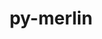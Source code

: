 ---
title: "py-merlin"
layout: cache
categories: [package, develop]
meta: {"versions": ["1.7.5"], "compilers": ["gcc@=7.5.0"], "oss": ["ubuntu18.04"], "platforms": ["linux"], "targets": ["x86_64", "x86_64_v3"], "stacks": ["radiuss", "root"], "num_specs": 60, "num_specs_by_stack": {"radiuss": 60, "root": 60}}
spec_details: [{"hash": "bpqmlautorw6w3ykerlpvo5vwgivmcel", "compiler": "gcc@=7.5.0", "versions": ["1.7.5"], "os": "ubuntu18.04", "platform": "linux", "target": "x86_64", "variants": [], "stacks": ["radiuss", "root"], "size": "-", "tarball": "https://binaries.spack.io/develop/build_cache/linux-ubuntu18.04-x86_64/gcc-7.5.0/py-merlin-1.7.5/linux-ubuntu18.04-x86_64-gcc-7.5.0-py-merlin-1.7.5-bpqmlautorw6w3ykerlpvo5vwgivmcel.spack"}, {"hash": "2dh3m7ya7kp2gvprfz7nhjgwlpmzactf", "compiler": "gcc@=7.5.0", "versions": ["1.7.5"], "os": "ubuntu18.04", "platform": "linux", "target": "x86_64", "variants": [], "stacks": ["radiuss", "root"], "size": "-", "tarball": "https://binaries.spack.io/develop/build_cache/linux-ubuntu18.04-x86_64/gcc-7.5.0/py-merlin-1.7.5/linux-ubuntu18.04-x86_64-gcc-7.5.0-py-merlin-1.7.5-2dh3m7ya7kp2gvprfz7nhjgwlpmzactf.spack"}, {"hash": "5jj6cyt3luwe5fqogi7rbixhmhljm4ic", "compiler": "gcc@=7.5.0", "versions": ["1.7.5"], "os": "ubuntu18.04", "platform": "linux", "target": "x86_64", "variants": [], "stacks": ["radiuss", "root"], "size": "-", "tarball": "https://binaries.spack.io/develop/build_cache/linux-ubuntu18.04-x86_64/gcc-7.5.0/py-merlin-1.7.5/linux-ubuntu18.04-x86_64-gcc-7.5.0-py-merlin-1.7.5-5jj6cyt3luwe5fqogi7rbixhmhljm4ic.spack"}, {"hash": "2pcx6a4dht23eyd3bvoswrrexcxfnygn", "compiler": "gcc@=7.5.0", "versions": ["1.7.5"], "os": "ubuntu18.04", "platform": "linux", "target": "x86_64", "variants": ["build_system=python_pip"], "stacks": ["radiuss", "root"], "size": "-", "tarball": "https://binaries.spack.io/develop/build_cache/linux-ubuntu18.04-x86_64/gcc-7.5.0/py-merlin-1.7.5/linux-ubuntu18.04-x86_64-gcc-7.5.0-py-merlin-1.7.5-2pcx6a4dht23eyd3bvoswrrexcxfnygn.spack"}, {"hash": "5g4l6elksu2ujtqh6dsqjdmaxdhtz7dw", "compiler": "gcc@=7.5.0", "versions": ["1.7.5"], "os": "ubuntu18.04", "platform": "linux", "target": "x86_64", "variants": [], "stacks": ["radiuss", "root"], "size": "-", "tarball": "https://binaries.spack.io/develop/build_cache/linux-ubuntu18.04-x86_64/gcc-7.5.0/py-merlin-1.7.5/linux-ubuntu18.04-x86_64-gcc-7.5.0-py-merlin-1.7.5-5g4l6elksu2ujtqh6dsqjdmaxdhtz7dw.spack"}, {"hash": "4qrgfmrtxqn3imauoy6p4p2djlaujcc5", "compiler": "gcc@=7.5.0", "versions": ["1.7.5"], "os": "ubuntu18.04", "platform": "linux", "target": "x86_64", "variants": [], "stacks": ["radiuss", "root"], "size": "-", "tarball": "https://binaries.spack.io/develop/build_cache/linux-ubuntu18.04-x86_64/gcc-7.5.0/py-merlin-1.7.5/linux-ubuntu18.04-x86_64-gcc-7.5.0-py-merlin-1.7.5-4qrgfmrtxqn3imauoy6p4p2djlaujcc5.spack"}, {"hash": "2hjnipwrokd7hbde2dx3sjj4xekc6plu", "compiler": "gcc@=7.5.0", "versions": ["1.7.5"], "os": "ubuntu18.04", "platform": "linux", "target": "x86_64", "variants": ["build_system=python_pip"], "stacks": ["radiuss", "root"], "size": "-", "tarball": "https://binaries.spack.io/develop/build_cache/linux-ubuntu18.04-x86_64/gcc-7.5.0/py-merlin-1.7.5/linux-ubuntu18.04-x86_64-gcc-7.5.0-py-merlin-1.7.5-2hjnipwrokd7hbde2dx3sjj4xekc6plu.spack"}, {"hash": "c54jhnb5r52y7ruhwn4cku32i7sd6vuh", "compiler": "gcc@=7.5.0", "versions": ["1.7.5"], "os": "ubuntu18.04", "platform": "linux", "target": "x86_64", "variants": [], "stacks": ["radiuss", "root"], "size": "-", "tarball": "https://binaries.spack.io/develop/build_cache/linux-ubuntu18.04-x86_64/gcc-7.5.0/py-merlin-1.7.5/linux-ubuntu18.04-x86_64-gcc-7.5.0-py-merlin-1.7.5-c54jhnb5r52y7ruhwn4cku32i7sd6vuh.spack"}, {"hash": "cbxc5fghxcde47nq443yny54eub3s737", "compiler": "gcc@=7.5.0", "versions": ["1.7.5"], "os": "ubuntu18.04", "platform": "linux", "target": "x86_64", "variants": [], "stacks": ["radiuss", "root"], "size": "-", "tarball": "https://binaries.spack.io/develop/build_cache/linux-ubuntu18.04-x86_64/gcc-7.5.0/py-merlin-1.7.5/linux-ubuntu18.04-x86_64-gcc-7.5.0-py-merlin-1.7.5-cbxc5fghxcde47nq443yny54eub3s737.spack"}, {"hash": "xrdlbqxocrhvl54u3cxoqoxrbj5kzmzq", "compiler": "gcc@=7.5.0", "versions": ["1.7.5"], "os": "ubuntu18.04", "platform": "linux", "target": "x86_64", "variants": [], "stacks": ["radiuss", "root"], "size": "-", "tarball": "https://binaries.spack.io/develop/build_cache/linux-ubuntu18.04-x86_64/gcc-7.5.0/py-merlin-1.7.5/linux-ubuntu18.04-x86_64-gcc-7.5.0-py-merlin-1.7.5-xrdlbqxocrhvl54u3cxoqoxrbj5kzmzq.spack"}, {"hash": "7yw7pwmbzxw5eq5gh6oo5xsi2ex3gyxa", "compiler": "gcc@=7.5.0", "versions": ["1.7.5"], "os": "ubuntu18.04", "platform": "linux", "target": "x86_64", "variants": [], "stacks": ["radiuss", "root"], "size": "-", "tarball": "https://binaries.spack.io/develop/build_cache/linux-ubuntu18.04-x86_64/gcc-7.5.0/py-merlin-1.7.5/linux-ubuntu18.04-x86_64-gcc-7.5.0-py-merlin-1.7.5-7yw7pwmbzxw5eq5gh6oo5xsi2ex3gyxa.spack"}, {"hash": "qtwl6t42izxhfeildowqhmpwr254l6pa", "compiler": "gcc@=7.5.0", "versions": ["1.7.5"], "os": "ubuntu18.04", "platform": "linux", "target": "x86_64", "variants": [], "stacks": ["radiuss", "root"], "size": "-", "tarball": "https://binaries.spack.io/develop/build_cache/linux-ubuntu18.04-x86_64/gcc-7.5.0/py-merlin-1.7.5/linux-ubuntu18.04-x86_64-gcc-7.5.0-py-merlin-1.7.5-qtwl6t42izxhfeildowqhmpwr254l6pa.spack"}, {"hash": "fysnhjuadkcwf43q5bho4hoj3x276uhc", "compiler": "gcc@=7.5.0", "versions": ["1.7.5"], "os": "ubuntu18.04", "platform": "linux", "target": "x86_64", "variants": [], "stacks": ["radiuss", "root"], "size": "-", "tarball": "https://binaries.spack.io/develop/build_cache/linux-ubuntu18.04-x86_64/gcc-7.5.0/py-merlin-1.7.5/linux-ubuntu18.04-x86_64-gcc-7.5.0-py-merlin-1.7.5-fysnhjuadkcwf43q5bho4hoj3x276uhc.spack"}, {"hash": "p7jhnyd6rlyvq2sfztvotqm7syybnooe", "compiler": "gcc@=7.5.0", "versions": ["1.7.5"], "os": "ubuntu18.04", "platform": "linux", "target": "x86_64", "variants": [], "stacks": ["radiuss", "root"], "size": "-", "tarball": "https://binaries.spack.io/develop/build_cache/linux-ubuntu18.04-x86_64/gcc-7.5.0/py-merlin-1.7.5/linux-ubuntu18.04-x86_64-gcc-7.5.0-py-merlin-1.7.5-p7jhnyd6rlyvq2sfztvotqm7syybnooe.spack"}, {"hash": "ah5cnck6qk5nv2nfqa3dlwau4bmuhec6", "compiler": "gcc@=7.5.0", "versions": ["1.7.5"], "os": "ubuntu18.04", "platform": "linux", "target": "x86_64", "variants": [], "stacks": ["radiuss", "root"], "size": "-", "tarball": "https://binaries.spack.io/develop/build_cache/linux-ubuntu18.04-x86_64/gcc-7.5.0/py-merlin-1.7.5/linux-ubuntu18.04-x86_64-gcc-7.5.0-py-merlin-1.7.5-ah5cnck6qk5nv2nfqa3dlwau4bmuhec6.spack"}, {"hash": "jej7tv3d5z4uwe23qmk6vtrevuovllvf", "compiler": "gcc@=7.5.0", "versions": ["1.7.5"], "os": "ubuntu18.04", "platform": "linux", "target": "x86_64", "variants": [], "stacks": ["radiuss", "root"], "size": "-", "tarball": "https://binaries.spack.io/develop/build_cache/linux-ubuntu18.04-x86_64/gcc-7.5.0/py-merlin-1.7.5/linux-ubuntu18.04-x86_64-gcc-7.5.0-py-merlin-1.7.5-jej7tv3d5z4uwe23qmk6vtrevuovllvf.spack"}, {"hash": "irs4v4hmgfcybxhhl6x3cqdufxtnx562", "compiler": "gcc@=7.5.0", "versions": ["1.7.5"], "os": "ubuntu18.04", "platform": "linux", "target": "x86_64", "variants": ["build_system=python_pip"], "stacks": ["radiuss", "root"], "size": "-", "tarball": "https://binaries.spack.io/develop/build_cache/linux-ubuntu18.04-x86_64/gcc-7.5.0/py-merlin-1.7.5/linux-ubuntu18.04-x86_64-gcc-7.5.0-py-merlin-1.7.5-irs4v4hmgfcybxhhl6x3cqdufxtnx562.spack"}, {"hash": "tzmmnc45jkedhpdmmcq7sr2eqv5npdiu", "compiler": "gcc@=7.5.0", "versions": ["1.7.5"], "os": "ubuntu18.04", "platform": "linux", "target": "x86_64", "variants": [], "stacks": ["radiuss", "root"], "size": "-", "tarball": "https://binaries.spack.io/develop/build_cache/linux-ubuntu18.04-x86_64/gcc-7.5.0/py-merlin-1.7.5/linux-ubuntu18.04-x86_64-gcc-7.5.0-py-merlin-1.7.5-tzmmnc45jkedhpdmmcq7sr2eqv5npdiu.spack"}, {"hash": "hosugolwksq6mzfphj6pcz4yq6pue7ot", "compiler": "gcc@=7.5.0", "versions": ["1.7.5"], "os": "ubuntu18.04", "platform": "linux", "target": "x86_64", "variants": [], "stacks": ["radiuss", "root"], "size": "-", "tarball": "https://binaries.spack.io/develop/build_cache/linux-ubuntu18.04-x86_64/gcc-7.5.0/py-merlin-1.7.5/linux-ubuntu18.04-x86_64-gcc-7.5.0-py-merlin-1.7.5-hosugolwksq6mzfphj6pcz4yq6pue7ot.spack"}, {"hash": "tlhl2mivusyrk6vcy3blypdrp6w7dbzw", "compiler": "gcc@=7.5.0", "versions": ["1.7.5"], "os": "ubuntu18.04", "platform": "linux", "target": "x86_64", "variants": [], "stacks": ["radiuss", "root"], "size": "-", "tarball": "https://binaries.spack.io/develop/build_cache/linux-ubuntu18.04-x86_64/gcc-7.5.0/py-merlin-1.7.5/linux-ubuntu18.04-x86_64-gcc-7.5.0-py-merlin-1.7.5-tlhl2mivusyrk6vcy3blypdrp6w7dbzw.spack"}, {"hash": "bwwsufi5smakgmf3dooxuclqwzgw3eaq", "compiler": "gcc@=7.5.0", "versions": ["1.7.5"], "os": "ubuntu18.04", "platform": "linux", "target": "x86_64", "variants": [], "stacks": ["radiuss", "root"], "size": "-", "tarball": "https://binaries.spack.io/develop/build_cache/linux-ubuntu18.04-x86_64/gcc-7.5.0/py-merlin-1.7.5/linux-ubuntu18.04-x86_64-gcc-7.5.0-py-merlin-1.7.5-bwwsufi5smakgmf3dooxuclqwzgw3eaq.spack"}, {"hash": "e37nbff2x6mo5wkfjp4ppkwduwzxlerl", "compiler": "gcc@=7.5.0", "versions": ["1.7.5"], "os": "ubuntu18.04", "platform": "linux", "target": "x86_64", "variants": [], "stacks": ["radiuss", "root"], "size": "-", "tarball": "https://binaries.spack.io/develop/build_cache/linux-ubuntu18.04-x86_64/gcc-7.5.0/py-merlin-1.7.5/linux-ubuntu18.04-x86_64-gcc-7.5.0-py-merlin-1.7.5-e37nbff2x6mo5wkfjp4ppkwduwzxlerl.spack"}, {"hash": "ep2q66wvbawlbcyktvujx5rerc3le7lw", "compiler": "gcc@=7.5.0", "versions": ["1.7.5"], "os": "ubuntu18.04", "platform": "linux", "target": "x86_64", "variants": [], "stacks": ["radiuss", "root"], "size": "-", "tarball": "https://binaries.spack.io/develop/build_cache/linux-ubuntu18.04-x86_64/gcc-7.5.0/py-merlin-1.7.5/linux-ubuntu18.04-x86_64-gcc-7.5.0-py-merlin-1.7.5-ep2q66wvbawlbcyktvujx5rerc3le7lw.spack"}, {"hash": "wttglcpiq4x6yaywjzfwha7xvmw4wymm", "compiler": "gcc@=7.5.0", "versions": ["1.7.5"], "os": "ubuntu18.04", "platform": "linux", "target": "x86_64", "variants": [], "stacks": ["radiuss", "root"], "size": "-", "tarball": "https://binaries.spack.io/develop/build_cache/linux-ubuntu18.04-x86_64/gcc-7.5.0/py-merlin-1.7.5/linux-ubuntu18.04-x86_64-gcc-7.5.0-py-merlin-1.7.5-wttglcpiq4x6yaywjzfwha7xvmw4wymm.spack"}, {"hash": "7emunv2w7paoc6velepxpwuomvy5kdzm", "compiler": "gcc@=7.5.0", "versions": ["1.7.5"], "os": "ubuntu18.04", "platform": "linux", "target": "x86_64", "variants": [], "stacks": ["radiuss", "root"], "size": "-", "tarball": "https://binaries.spack.io/develop/build_cache/linux-ubuntu18.04-x86_64/gcc-7.5.0/py-merlin-1.7.5/linux-ubuntu18.04-x86_64-gcc-7.5.0-py-merlin-1.7.5-7emunv2w7paoc6velepxpwuomvy5kdzm.spack"}, {"hash": "rk2cjvojqmpbp3gqssinegts2ee2rrzr", "compiler": "gcc@=7.5.0", "versions": ["1.7.5"], "os": "ubuntu18.04", "platform": "linux", "target": "x86_64", "variants": [], "stacks": ["radiuss", "root"], "size": "-", "tarball": "https://binaries.spack.io/develop/build_cache/linux-ubuntu18.04-x86_64/gcc-7.5.0/py-merlin-1.7.5/linux-ubuntu18.04-x86_64-gcc-7.5.0-py-merlin-1.7.5-rk2cjvojqmpbp3gqssinegts2ee2rrzr.spack"}, {"hash": "l2lhvj5clcmnz2qiq4dt5nv5sm2otab6", "compiler": "gcc@=7.5.0", "versions": ["1.7.5"], "os": "ubuntu18.04", "platform": "linux", "target": "x86_64", "variants": [], "stacks": ["radiuss", "root"], "size": "-", "tarball": "https://binaries.spack.io/develop/build_cache/linux-ubuntu18.04-x86_64/gcc-7.5.0/py-merlin-1.7.5/linux-ubuntu18.04-x86_64-gcc-7.5.0-py-merlin-1.7.5-l2lhvj5clcmnz2qiq4dt5nv5sm2otab6.spack"}, {"hash": "scvm7ozaep5qcojkznqy4joixe63b7l3", "compiler": "gcc@=7.5.0", "versions": ["1.7.5"], "os": "ubuntu18.04", "platform": "linux", "target": "x86_64", "variants": [], "stacks": ["radiuss", "root"], "size": "-", "tarball": "https://binaries.spack.io/develop/build_cache/linux-ubuntu18.04-x86_64/gcc-7.5.0/py-merlin-1.7.5/linux-ubuntu18.04-x86_64-gcc-7.5.0-py-merlin-1.7.5-scvm7ozaep5qcojkznqy4joixe63b7l3.spack"}, {"hash": "jfcav36r7cvkox44sw2vcqjtkwgy3o7v", "compiler": "gcc@=7.5.0", "versions": ["1.7.5"], "os": "ubuntu18.04", "platform": "linux", "target": "x86_64", "variants": ["build_system=python_pip"], "stacks": ["radiuss", "root"], "size": "-", "tarball": "https://binaries.spack.io/develop/build_cache/linux-ubuntu18.04-x86_64/gcc-7.5.0/py-merlin-1.7.5/linux-ubuntu18.04-x86_64-gcc-7.5.0-py-merlin-1.7.5-jfcav36r7cvkox44sw2vcqjtkwgy3o7v.spack"}, {"hash": "udoqannlowrr5cwnph4zwjyf6qjafc3p", "compiler": "gcc@=7.5.0", "versions": ["1.7.5"], "os": "ubuntu18.04", "platform": "linux", "target": "x86_64", "variants": [], "stacks": ["radiuss", "root"], "size": "-", "tarball": "https://binaries.spack.io/develop/build_cache/linux-ubuntu18.04-x86_64/gcc-7.5.0/py-merlin-1.7.5/linux-ubuntu18.04-x86_64-gcc-7.5.0-py-merlin-1.7.5-udoqannlowrr5cwnph4zwjyf6qjafc3p.spack"}, {"hash": "jiwc4m5jw3qmz4bh6fvv3mcf5ql4uvye", "compiler": "gcc@=7.5.0", "versions": ["1.7.5"], "os": "ubuntu18.04", "platform": "linux", "target": "x86_64", "variants": ["build_system=python_pip"], "stacks": ["radiuss", "root"], "size": "-", "tarball": "https://binaries.spack.io/develop/build_cache/linux-ubuntu18.04-x86_64/gcc-7.5.0/py-merlin-1.7.5/linux-ubuntu18.04-x86_64-gcc-7.5.0-py-merlin-1.7.5-jiwc4m5jw3qmz4bh6fvv3mcf5ql4uvye.spack"}, {"hash": "thyvlytiwju57w5lapmcgkwcprxq5oic", "compiler": "gcc@=7.5.0", "versions": ["1.7.5"], "os": "ubuntu18.04", "platform": "linux", "target": "x86_64", "variants": ["build_system=python_pip"], "stacks": ["radiuss", "root"], "size": "-", "tarball": "https://binaries.spack.io/develop/build_cache/linux-ubuntu18.04-x86_64/gcc-7.5.0/py-merlin-1.7.5/linux-ubuntu18.04-x86_64-gcc-7.5.0-py-merlin-1.7.5-thyvlytiwju57w5lapmcgkwcprxq5oic.spack"}, {"hash": "o23pv2rhp4giahjqnplxv6ngycwncoxl", "compiler": "gcc@=7.5.0", "versions": ["1.7.5"], "os": "ubuntu18.04", "platform": "linux", "target": "x86_64", "variants": ["build_system=python_pip"], "stacks": ["radiuss", "root"], "size": "-", "tarball": "https://binaries.spack.io/develop/build_cache/linux-ubuntu18.04-x86_64/gcc-7.5.0/py-merlin-1.7.5/linux-ubuntu18.04-x86_64-gcc-7.5.0-py-merlin-1.7.5-o23pv2rhp4giahjqnplxv6ngycwncoxl.spack"}, {"hash": "jnjjyoszafv4wbnwyyt62qjwgj6r7obn", "compiler": "gcc@=7.5.0", "versions": ["1.7.5"], "os": "ubuntu18.04", "platform": "linux", "target": "x86_64", "variants": [], "stacks": ["radiuss", "root"], "size": "-", "tarball": "https://binaries.spack.io/develop/build_cache/linux-ubuntu18.04-x86_64/gcc-7.5.0/py-merlin-1.7.5/linux-ubuntu18.04-x86_64-gcc-7.5.0-py-merlin-1.7.5-jnjjyoszafv4wbnwyyt62qjwgj6r7obn.spack"}, {"hash": "ux6kx2aguhotyfymu52bfsnmarfkc6xz", "compiler": "gcc@=7.5.0", "versions": ["1.7.5"], "os": "ubuntu18.04", "platform": "linux", "target": "x86_64", "variants": [], "stacks": ["radiuss", "root"], "size": "-", "tarball": "https://binaries.spack.io/develop/build_cache/linux-ubuntu18.04-x86_64/gcc-7.5.0/py-merlin-1.7.5/linux-ubuntu18.04-x86_64-gcc-7.5.0-py-merlin-1.7.5-ux6kx2aguhotyfymu52bfsnmarfkc6xz.spack"}, {"hash": "oitn4e53otmpqlh7b5kbz42kg37gfbjl", "compiler": "gcc@=7.5.0", "versions": ["1.7.5"], "os": "ubuntu18.04", "platform": "linux", "target": "x86_64", "variants": [], "stacks": ["radiuss", "root"], "size": "-", "tarball": "https://binaries.spack.io/develop/build_cache/linux-ubuntu18.04-x86_64/gcc-7.5.0/py-merlin-1.7.5/linux-ubuntu18.04-x86_64-gcc-7.5.0-py-merlin-1.7.5-oitn4e53otmpqlh7b5kbz42kg37gfbjl.spack"}, {"hash": "jd2jyz2ibnguistsf5ooldwzcuyt33ww", "compiler": "gcc@=7.5.0", "versions": ["1.7.5"], "os": "ubuntu18.04", "platform": "linux", "target": "x86_64", "variants": [], "stacks": ["radiuss", "root"], "size": "-", "tarball": "https://binaries.spack.io/develop/build_cache/linux-ubuntu18.04-x86_64/gcc-7.5.0/py-merlin-1.7.5/linux-ubuntu18.04-x86_64-gcc-7.5.0-py-merlin-1.7.5-jd2jyz2ibnguistsf5ooldwzcuyt33ww.spack"}, {"hash": "nx4dpikhu6oacjq7sqhaasuwnx5ju75i", "compiler": "gcc@=7.5.0", "versions": ["1.7.5"], "os": "ubuntu18.04", "platform": "linux", "target": "x86_64", "variants": [], "stacks": ["radiuss", "root"], "size": "-", "tarball": "https://binaries.spack.io/develop/build_cache/linux-ubuntu18.04-x86_64/gcc-7.5.0/py-merlin-1.7.5/linux-ubuntu18.04-x86_64-gcc-7.5.0-py-merlin-1.7.5-nx4dpikhu6oacjq7sqhaasuwnx5ju75i.spack"}, {"hash": "za4oisxszdd3l3izl4h3dvtmodfgkcao", "compiler": "gcc@=7.5.0", "versions": ["1.7.5"], "os": "ubuntu18.04", "platform": "linux", "target": "x86_64", "variants": [], "stacks": ["radiuss", "root"], "size": "-", "tarball": "https://binaries.spack.io/develop/build_cache/linux-ubuntu18.04-x86_64/gcc-7.5.0/py-merlin-1.7.5/linux-ubuntu18.04-x86_64-gcc-7.5.0-py-merlin-1.7.5-za4oisxszdd3l3izl4h3dvtmodfgkcao.spack"}, {"hash": "m7mu5k6i7e2aelz324w7g35h6kd3arfr", "compiler": "gcc@=7.5.0", "versions": ["1.7.5"], "os": "ubuntu18.04", "platform": "linux", "target": "x86_64", "variants": [], "stacks": ["radiuss", "root"], "size": "-", "tarball": "https://binaries.spack.io/develop/build_cache/linux-ubuntu18.04-x86_64/gcc-7.5.0/py-merlin-1.7.5/linux-ubuntu18.04-x86_64-gcc-7.5.0-py-merlin-1.7.5-m7mu5k6i7e2aelz324w7g35h6kd3arfr.spack"}, {"hash": "p4aucekjwe7uo5lpo7trf3guye2owmtb", "compiler": "gcc@=7.5.0", "versions": ["1.7.5"], "os": "ubuntu18.04", "platform": "linux", "target": "x86_64", "variants": [], "stacks": ["radiuss", "root"], "size": "-", "tarball": "https://binaries.spack.io/develop/build_cache/linux-ubuntu18.04-x86_64/gcc-7.5.0/py-merlin-1.7.5/linux-ubuntu18.04-x86_64-gcc-7.5.0-py-merlin-1.7.5-p4aucekjwe7uo5lpo7trf3guye2owmtb.spack"}, {"hash": "oszpctdoiblyxn34lyfdiwyegxp2gzq7", "compiler": "gcc@=7.5.0", "versions": ["1.7.5"], "os": "ubuntu18.04", "platform": "linux", "target": "x86_64", "variants": [], "stacks": ["radiuss", "root"], "size": "-", "tarball": "https://binaries.spack.io/develop/build_cache/linux-ubuntu18.04-x86_64/gcc-7.5.0/py-merlin-1.7.5/linux-ubuntu18.04-x86_64-gcc-7.5.0-py-merlin-1.7.5-oszpctdoiblyxn34lyfdiwyegxp2gzq7.spack"}, {"hash": "zcm5mu7hzdqgurwhzam7ap6lm6dnvlpk", "compiler": "gcc@=7.5.0", "versions": ["1.7.5"], "os": "ubuntu18.04", "platform": "linux", "target": "x86_64", "variants": [], "stacks": ["radiuss", "root"], "size": "-", "tarball": "https://binaries.spack.io/develop/build_cache/linux-ubuntu18.04-x86_64/gcc-7.5.0/py-merlin-1.7.5/linux-ubuntu18.04-x86_64-gcc-7.5.0-py-merlin-1.7.5-zcm5mu7hzdqgurwhzam7ap6lm6dnvlpk.spack"}, {"hash": "ycgxrjrhu4s4tli5u52e4lqdrct5t7qk", "compiler": "gcc@=7.5.0", "versions": ["1.7.5"], "os": "ubuntu18.04", "platform": "linux", "target": "x86_64", "variants": [], "stacks": ["radiuss", "root"], "size": "-", "tarball": "https://binaries.spack.io/develop/build_cache/linux-ubuntu18.04-x86_64/gcc-7.5.0/py-merlin-1.7.5/linux-ubuntu18.04-x86_64-gcc-7.5.0-py-merlin-1.7.5-ycgxrjrhu4s4tli5u52e4lqdrct5t7qk.spack"}, {"hash": "y6tbgognvo6i27pse73e6mx6qyqzijkk", "compiler": "gcc@=7.5.0", "versions": ["1.7.5"], "os": "ubuntu18.04", "platform": "linux", "target": "x86_64", "variants": [], "stacks": ["radiuss", "root"], "size": "-", "tarball": "https://binaries.spack.io/develop/build_cache/linux-ubuntu18.04-x86_64/gcc-7.5.0/py-merlin-1.7.5/linux-ubuntu18.04-x86_64-gcc-7.5.0-py-merlin-1.7.5-y6tbgognvo6i27pse73e6mx6qyqzijkk.spack"}, {"hash": "a3rvlumh5pp3fbaijuclgcahiyu3sum6", "compiler": "gcc@=7.5.0", "versions": ["1.7.5"], "os": "ubuntu18.04", "platform": "linux", "target": "x86_64_v3", "variants": ["build_system=python_pip"], "stacks": ["radiuss", "root"], "size": "-", "tarball": "https://binaries.spack.io/develop/build_cache/linux-ubuntu18.04-x86_64_v3/gcc-7.5.0/py-merlin-1.7.5/linux-ubuntu18.04-x86_64_v3-gcc-7.5.0-py-merlin-1.7.5-a3rvlumh5pp3fbaijuclgcahiyu3sum6.spack"}, {"hash": "kzgcpr3sxdgrqwfucb2qkzqxm4ezrmjf", "compiler": "gcc@=7.5.0", "versions": ["1.7.5"], "os": "ubuntu18.04", "platform": "linux", "target": "x86_64_v3", "variants": ["build_system=python_pip"], "stacks": ["radiuss", "root"], "size": "-", "tarball": "https://binaries.spack.io/develop/build_cache/linux-ubuntu18.04-x86_64_v3/gcc-7.5.0/py-merlin-1.7.5/linux-ubuntu18.04-x86_64_v3-gcc-7.5.0-py-merlin-1.7.5-kzgcpr3sxdgrqwfucb2qkzqxm4ezrmjf.spack"}, {"hash": "hg7aw7ti23a4oxbffbblp37r2rxbiu3i", "compiler": "gcc@=7.5.0", "versions": ["1.7.5"], "os": "ubuntu18.04", "platform": "linux", "target": "x86_64_v3", "variants": ["build_system=python_pip"], "stacks": ["radiuss", "root"], "size": "-", "tarball": "https://binaries.spack.io/develop/build_cache/linux-ubuntu18.04-x86_64_v3/gcc-7.5.0/py-merlin-1.7.5/linux-ubuntu18.04-x86_64_v3-gcc-7.5.0-py-merlin-1.7.5-hg7aw7ti23a4oxbffbblp37r2rxbiu3i.spack"}, {"hash": "tynh6x2nsf2o7u6l63ffaajywyqfjdzh", "compiler": "gcc@=7.5.0", "versions": ["1.7.5"], "os": "ubuntu18.04", "platform": "linux", "target": "x86_64_v3", "variants": ["build_system=python_pip"], "stacks": ["radiuss", "root"], "size": "-", "tarball": "https://binaries.spack.io/develop/build_cache/linux-ubuntu18.04-x86_64_v3/gcc-7.5.0/py-merlin-1.7.5/linux-ubuntu18.04-x86_64_v3-gcc-7.5.0-py-merlin-1.7.5-tynh6x2nsf2o7u6l63ffaajywyqfjdzh.spack"}, {"hash": "5d54v2o6qdmgihfwewjpun3hebtsmh7z", "compiler": "gcc@=7.5.0", "versions": ["1.7.5"], "os": "ubuntu18.04", "platform": "linux", "target": "x86_64_v3", "variants": ["build_system=python_pip"], "stacks": ["radiuss", "root"], "size": "-", "tarball": "https://binaries.spack.io/develop/build_cache/linux-ubuntu18.04-x86_64_v3/gcc-7.5.0/py-merlin-1.7.5/linux-ubuntu18.04-x86_64_v3-gcc-7.5.0-py-merlin-1.7.5-5d54v2o6qdmgihfwewjpun3hebtsmh7z.spack"}, {"hash": "g64a6fwmqfju7i3lpg6by4a2ljhkjfgy", "compiler": "gcc@=7.5.0", "versions": ["1.7.5"], "os": "ubuntu18.04", "platform": "linux", "target": "x86_64_v3", "variants": ["build_system=python_pip"], "stacks": ["radiuss", "root"], "size": "-", "tarball": "https://binaries.spack.io/develop/build_cache/linux-ubuntu18.04-x86_64_v3/gcc-7.5.0/py-merlin-1.7.5/linux-ubuntu18.04-x86_64_v3-gcc-7.5.0-py-merlin-1.7.5-g64a6fwmqfju7i3lpg6by4a2ljhkjfgy.spack"}, {"hash": "z5glvkdipesq4gnvro73edsomiaigmtp", "compiler": "gcc@=7.5.0", "versions": ["1.7.5"], "os": "ubuntu18.04", "platform": "linux", "target": "x86_64_v3", "variants": ["build_system=python_pip"], "stacks": ["radiuss", "root"], "size": "-", "tarball": "https://binaries.spack.io/develop/build_cache/linux-ubuntu18.04-x86_64_v3/gcc-7.5.0/py-merlin-1.7.5/linux-ubuntu18.04-x86_64_v3-gcc-7.5.0-py-merlin-1.7.5-z5glvkdipesq4gnvro73edsomiaigmtp.spack"}, {"hash": "ovmwpj7mvx7yvkdspdyahh33w2dahckg", "compiler": "gcc@=7.5.0", "versions": ["1.7.5"], "os": "ubuntu18.04", "platform": "linux", "target": "x86_64_v3", "variants": ["build_system=python_pip"], "stacks": ["radiuss", "root"], "size": "-", "tarball": "https://binaries.spack.io/develop/build_cache/linux-ubuntu18.04-x86_64_v3/gcc-7.5.0/py-merlin-1.7.5/linux-ubuntu18.04-x86_64_v3-gcc-7.5.0-py-merlin-1.7.5-ovmwpj7mvx7yvkdspdyahh33w2dahckg.spack"}, {"hash": "mahgsk5mavpnvqjnjvddxs43ffrtdoou", "compiler": "gcc@=7.5.0", "versions": ["1.7.5"], "os": "ubuntu18.04", "platform": "linux", "target": "x86_64_v3", "variants": ["build_system=python_pip"], "stacks": ["radiuss", "root"], "size": "-", "tarball": "https://binaries.spack.io/develop/build_cache/linux-ubuntu18.04-x86_64_v3/gcc-7.5.0/py-merlin-1.7.5/linux-ubuntu18.04-x86_64_v3-gcc-7.5.0-py-merlin-1.7.5-mahgsk5mavpnvqjnjvddxs43ffrtdoou.spack"}, {"hash": "5c4y2m2qcoxuen5wzyeryl7wspgh7met", "compiler": "gcc@=7.5.0", "versions": ["1.7.5"], "os": "ubuntu18.04", "platform": "linux", "target": "x86_64_v3", "variants": ["build_system=python_pip"], "stacks": ["radiuss", "root"], "size": "-", "tarball": "https://binaries.spack.io/develop/build_cache/linux-ubuntu18.04-x86_64_v3/gcc-7.5.0/py-merlin-1.7.5/linux-ubuntu18.04-x86_64_v3-gcc-7.5.0-py-merlin-1.7.5-5c4y2m2qcoxuen5wzyeryl7wspgh7met.spack"}, {"hash": "s73r6pukdtygh6s47jrk42azt7l5pflp", "compiler": "gcc@=7.5.0", "versions": ["1.7.5"], "os": "ubuntu18.04", "platform": "linux", "target": "x86_64_v3", "variants": ["build_system=python_pip"], "stacks": ["radiuss", "root"], "size": "-", "tarball": "https://binaries.spack.io/develop/build_cache/linux-ubuntu18.04-x86_64_v3/gcc-7.5.0/py-merlin-1.7.5/linux-ubuntu18.04-x86_64_v3-gcc-7.5.0-py-merlin-1.7.5-s73r6pukdtygh6s47jrk42azt7l5pflp.spack"}, {"hash": "phbfxf56bmofvb2egb6g2sgw4f5f3bot", "compiler": "gcc@=7.5.0", "versions": ["1.7.5"], "os": "ubuntu18.04", "platform": "linux", "target": "x86_64_v3", "variants": ["build_system=python_pip"], "stacks": ["radiuss", "root"], "size": "-", "tarball": "https://binaries.spack.io/develop/build_cache/linux-ubuntu18.04-x86_64_v3/gcc-7.5.0/py-merlin-1.7.5/linux-ubuntu18.04-x86_64_v3-gcc-7.5.0-py-merlin-1.7.5-phbfxf56bmofvb2egb6g2sgw4f5f3bot.spack"}, {"hash": "k6buc53ziu66jmsmtxkxylzax4dxz5tq", "compiler": "gcc@=7.5.0", "versions": ["1.7.5"], "os": "ubuntu18.04", "platform": "linux", "target": "x86_64_v3", "variants": ["build_system=python_pip"], "stacks": ["radiuss", "root"], "size": "-", "tarball": "https://binaries.spack.io/develop/build_cache/linux-ubuntu18.04-x86_64_v3/gcc-7.5.0/py-merlin-1.7.5/linux-ubuntu18.04-x86_64_v3-gcc-7.5.0-py-merlin-1.7.5-k6buc53ziu66jmsmtxkxylzax4dxz5tq.spack"}, {"hash": "v5rghdhxrgnautk2eu4wvuczmfoj4xsk", "compiler": "gcc@=7.5.0", "versions": ["1.7.5"], "os": "ubuntu18.04", "platform": "linux", "target": "x86_64_v3", "variants": ["build_system=python_pip"], "stacks": ["radiuss", "root"], "size": "-", "tarball": "https://binaries.spack.io/develop/build_cache/linux-ubuntu18.04-x86_64_v3/gcc-7.5.0/py-merlin-1.7.5/linux-ubuntu18.04-x86_64_v3-gcc-7.5.0-py-merlin-1.7.5-v5rghdhxrgnautk2eu4wvuczmfoj4xsk.spack"}, {"hash": "ud6clxajz4cnzfdaye7l37cyqn26nkdx", "compiler": "gcc@=7.5.0", "versions": ["1.7.5"], "os": "ubuntu18.04", "platform": "linux", "target": "x86_64_v3", "variants": ["build_system=python_pip"], "stacks": ["radiuss", "root"], "size": "-", "tarball": "https://binaries.spack.io/develop/build_cache/linux-ubuntu18.04-x86_64_v3/gcc-7.5.0/py-merlin-1.7.5/linux-ubuntu18.04-x86_64_v3-gcc-7.5.0-py-merlin-1.7.5-ud6clxajz4cnzfdaye7l37cyqn26nkdx.spack"}]
---